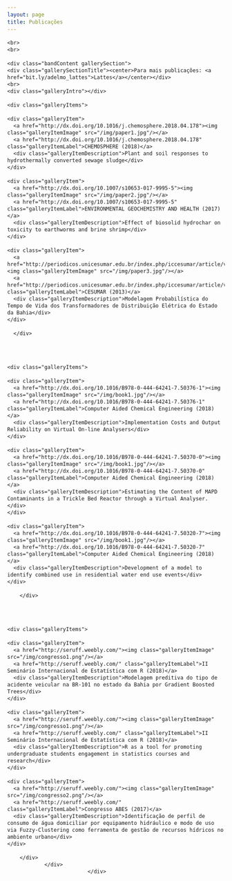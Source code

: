 ```yaml
---
layout: page
title: Publicações
---
```



<div class="band full">

	<br>
	<br>

	<div class="bandContent gallerySection">
	<div class="gallerySectionTitle"><center>Para mais publicações: <a href="bit.ly/adelmo_lattes">Lattes</a></center></div>
	<br>
	<div class="galleryIntro"></div>

	<div class="galleryItems">

	<div class="galleryItem">
	  <a href="http://dx.doi.org/10.1016/j.chemosphere.2018.04.178"><img class="galleryItemImage" src="/img/paper1.jpg"/></a>
	  <a href="http://dx.doi.org/10.1016/j.chemosphere.2018.04.178" class="galleryItemLabel">CHEMOSPHERE (2018)</a>
	  <div class="galleryItemDescription">Plant and soil responses to hydrothermally converted sewage sludge</div>
	</div>

	<div class="galleryItem">
	  <a href="http://dx.doi.org/10.1007/s10653-017-9995-5"><img class="galleryItemImage" src="/img/paper2.jpg"/></a>
	  <a href="http://dx.doi.org/10.1007/s10653-017-9995-5" class="galleryItemLabel">ENVIRONMENTAL GEOCHEMISTRY AND HEALTH (2017)</a>
	  <div class="galleryItemDescription">Effect of biosolid hydrochar on toxicity to earthworms and brine shrimp</div>
	</div>

	<div class="galleryItem">
	  <a href="http://periodicos.unicesumar.edu.br/index.php/iccesumar/article/view/2878"><img class="galleryItemImage" src="/img/paper3.jpg"/></a>
	  <a href="http://periodicos.unicesumar.edu.br/index.php/iccesumar/article/view/2878" class="galleryItemLabel">CESUMAR (2013)</a>
	  <div class="galleryItemDescription">Modelagem Probabilística do Tempo de Vida dos Transformadores de Distribuição Elétrica do Estado da Bahia</div>
	</div>
	
	  </div>

<br>
<br>

	<div class="galleryItems">

	<div class="galleryItem">
	  <a href="http://dx.doi.org/10.1016/B978-0-444-64241-7.50376-1"><img class="galleryItemImage" src="/img/book1.jpg"/></a>
	  <a href="http://dx.doi.org/10.1016/B978-0-444-64241-7.50376-1" class="galleryItemLabel">Computer Aided Chemical Engineering (2018)</a>
	  <div class="galleryItemDescription">Implementation Costs and Output Reliability on Virtual On-line Analysers</div>
	</div>

	<div class="galleryItem">
	  <a href="http://dx.doi.org/10.1016/B978-0-444-64241-7.50370-0"><img class="galleryItemImage" src="/img/book1.jpg"/></a>
	  <a href="http://dx.doi.org/10.1016/B978-0-444-64241-7.50370-0" class="galleryItemLabel">Computer Aided Chemical Engineering (2018)</a>
	  <div class="galleryItemDescription">Estimating the Content of MAPD Contaminants in a Trickle Bed Reactor through a Virtual Analyser.</div>
	</div>

	<div class="galleryItem">
	  <a href="http://dx.doi.org/10.1016/B978-0-444-64241-7.50320-7"><img class="galleryItemImage" src="/img/book1.jpg"/></a>
	  <a href="http://dx.doi.org/10.1016/B978-0-444-64241-7.50320-7" class="galleryItemLabel">Computer Aided Chemical Engineering (2018)</a>
	  <div class="galleryItemDescription">Development of a model to identify combined use in residential water end use events</div>
	</div>

		</div>

<br>
<br>

	<div class="galleryItems">

	<div class="galleryItem">
	  <a href="http://seruff.weebly.com/"><img class="galleryItemImage" src="/img/congresso1.png"/></a>
	  <a href="http://seruff.weebly.com/" class="galleryItemLabel">II Seminário Internacional de Estatística com R (2018)</a>
	  <div class="galleryItemDescription">Modelagem preditiva do tipo de acidente veicular na BR-101 no estado da Bahia por Gradient Boosted Trees</div>
	</div>

	<div class="galleryItem">
	  <a href="http://seruff.weebly.com/"><img class="galleryItemImage" src="/img/congresso1.png"/></a>
	  <a href="http://seruff.weebly.com/" class="galleryItemLabel">II Seminário Internacional de Estatística com R (2018)</a>
	  <div class="galleryItemDescription">R as a tool for promoting undergraduate students engagement in statistics courses and research</div>
	</div>

	<div class="galleryItem">
	  <a href="http://seruff.weebly.com/"><img class="galleryItemImage" src="/img/congresso2.png"/></a>
	  <a href="http://seruff.weebly.com/" class="galleryItemLabel">Congresso ABES (2017)</a>
	  <div class="galleryItemDescription">Identificação de perfil de consumo de água domiciliar por equipamento hidráulico e modo de uso via Fuzzy-Clustering como ferramenta de gestão de recursos hídricos no ambiente urbano</div>
	</div>

		</div>
				</div>
							  </div>
